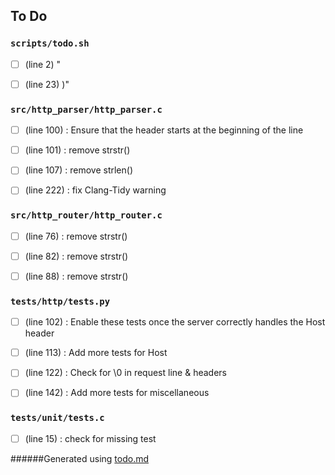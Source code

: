 ## To Do
### ``scripts/todo.sh``
- [ ] (line 2) "

- [ ] (line 23) )"


### ``src/http_parser/http_parser.c``
- [ ] (line 100) : Ensure that the header starts at the beginning of the line

- [ ] (line 101) : remove strstr()

- [ ] (line 107) : remove strlen()

- [ ] (line 222) : fix Clang-Tidy warning


### ``src/http_router/http_router.c``
- [ ] (line 76) : remove strstr()

- [ ] (line 82) : remove strstr()

- [ ] (line 88) : remove strstr()


### ``tests/http/tests.py``
- [ ] (line 102) : Enable these tests once the server correctly handles the Host header

- [ ] (line 113) : Add more tests for Host

- [ ] (line 122) : Check for \0 in request line & headers

- [ ] (line 142) : Add more tests for miscellaneous


### ``tests/unit/tests.c``
- [ ] (line 15) : check for missing test

######Generated using [todo.md](https://github.com/charlesthomas/todo.md)
